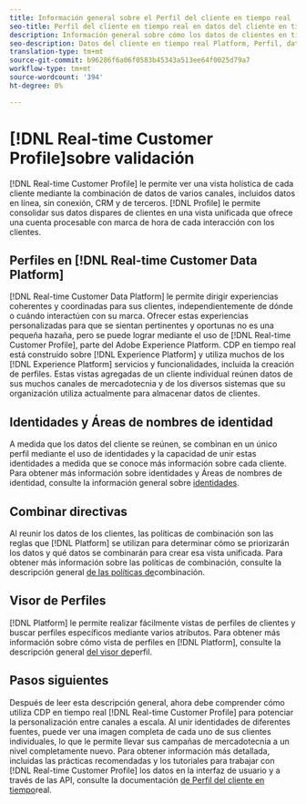```yaml
---
title: Información general sobre el Perfil del cliente en tiempo real
seo-title: Perfil del cliente en tiempo real en datos del cliente en tiempo real Platform
description: Información general sobre cómo los datos de clientes en tiempo real Platform le permiten dirigir experiencias relevantes, coherentes y coordinadas para sus clientes mediante Perfiles de clientes en tiempo real.
seo-description: Datos del cliente en tiempo real Platform, Perfil, datos, experiencias, canales
translation-type: tm+mt
source-git-commit: b96286f6a06f0583b45343a513ee64f0025d79a7
workflow-type: tm+mt
source-wordcount: '394'
ht-degree: 0%

---
```



# [!DNL Real-time Customer Profile]sobre validación

[!DNL Real-time Customer Profile] le permite ver una vista holística de cada cliente mediante la combinación de datos de varios canales, incluidos datos en línea, sin conexión, CRM y de terceros. [!DNL Profile] le permite consolidar sus datos dispares de clientes en una vista unificada que ofrece una cuenta procesable con marca de hora de cada interacción con los clientes.

## Perfiles en [!DNL Real-time Customer Data Platform]

[!DNL Real-time Customer Data Platform] le permite dirigir experiencias coherentes y coordinadas para sus clientes, independientemente de dónde o cuándo interactúen con su marca. Ofrecer estas experiencias personalizadas para que se sientan pertinentes y oportunas no es una pequeña hazaña, pero se puede lograr mediante el uso de [!DNL Real-time Customer Profile], parte del Adobe Experience Platform. CDP en tiempo real está construido sobre [!DNL Experience Platform] y utiliza muchos de los [!DNL Experience Platform] servicios y funcionalidades, incluida la creación de perfiles. Estas vistas agregadas de un cliente individual reúnen datos de sus muchos canales de mercadotecnia y de los diversos sistemas que su organización utiliza actualmente para almacenar datos de clientes.

## Identidades y Áreas de nombres de identidad

A medida que los datos del cliente se reúnen, se combinan en un único perfil mediante el uso de identidades y la capacidad de unir estas identidades a medida que se conoce más información sobre cada cliente. Para obtener más información sobre identidades y Áreas de nombres de identidad, consulte la información general sobre [identidades](/help/rtcdp/profile/identities-overview.md).

## Combinar directivas

Al reunir los datos de los clientes, las políticas de combinación son las reglas que [!DNL Platform] se utilizan para determinar cómo se priorizarán los datos y qué datos se combinarán para crear esa vista unificada. Para obtener más información sobre las políticas de combinación, consulte la descripción general [de las políticas de](/help/rtcdp/profile/merge-policies.md)combinación.

## Visor de Perfiles

[!DNL Platform] le permite realizar fácilmente vistas de perfiles de clientes y buscar perfiles específicos mediante varios atributos. Para obtener más información sobre cómo vista de perfiles en [!DNL Platform], consulte la descripción general [del visor de](/help/rtcdp/profile/profile-viewer.md)perfil.

## Pasos siguientes

Después de leer esta descripción general, ahora debe comprender cómo utiliza CDP en tiempo real [!DNL Real-time Customer Profile] para potenciar la personalización entre canales a escala. Al unir identidades de diferentes fuentes, puede ver una imagen completa de cada uno de sus clientes individuales, lo que le permite llevar sus campañas de mercadotecnia a un nivel completamente nuevo. Para obtener información más detallada, incluidas las prácticas recomendadas y los tutoriales para trabajar con [!DNL Real-time Customer Profile] los datos en la interfaz de usuario y a través de las API, consulte la documentación [de Perfil del cliente en tiempo](../../profile/home.md)real.
